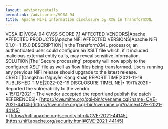 ```yaml
---
layout: advisorydetails
permalink: /advisories/VCSA-94
title: Apache NiFi information disclosure by XXE in TransformXML
---
```

VCSA ID|VCSA-94
CVSS SCORE|[7.1](https://nvd.nist.gov/vuln-metrics/cvss/v3-calculator?calculator&version=3.0&vector=(AV:N/AC:L/PR:L/UI:N/S:U/C:H/I:N/A:L))
AFFECTED VENDORS|Apache
AFFECTED PRODUCTS|Apache NiFi
AFFECTED VERSIONS|Apache NiFi 0.1.0 - 1.15.0
DESCRIPTION|In the TransformXML processor, an authenticated user could configure an XSLT file which, if it included malicious external entity calls, may reveal sensitive information.
SOLUTION|The 'Secure processing' property will now apply to the configured XSLT file as well as flow files being transformed. Users running any previous NiFi release should upgrade to the latest release.
CREDIT|DangKhai (Nguyễn Đặng Khải)
REPORT TIME|2021-11-19
PUBLISHED TIME|2022-02-19
DISCLOSURE TIMELINE|&#8226; 19/11/2021 – Reported the vulnerability to the vendor<br>&#8226; 15/12/2021 – The vendor accepted the report and publish the patch
REFERENCES|&#8226; [https://cve.mitre.org/cgi-bin/cvename.cgi?name=CVE-2021-44145](https://cve.mitre.org/cgi-bin/cvename.cgi?name=CVE-2021-44145)<br>&#8226; [https://nifi.apache.org/security.html#CVE-2021-44145](https://nifi.apache.org/security.html#CVE-2021-44145)
